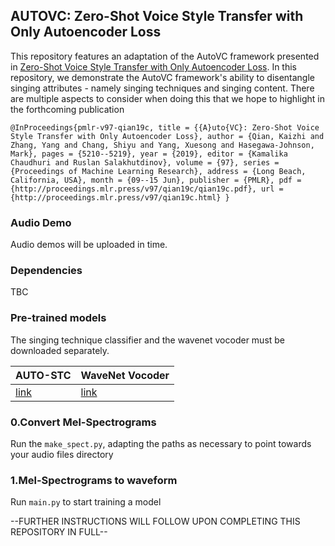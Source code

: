 ## AUTOVC: Zero-Shot Voice Style Transfer with Only Autoencoder Loss

This repository features an adaptation of the AutoVC framework presented in [Zero-Shot Voice Style Transfer with Only Autoencoder Loss](http://proceedings.mlr.press/v97/qian19c.html). In this repository, we demonstrate the AutoVC framework's ability to disentangle singing attributes - namely singing techniques and singing content. There are multiple aspects to consider when doing this that we hope to highlight in the forthcoming publication

```
@InProceedings{pmlr-v97-qian19c, title = {{A}uto{VC}: Zero-Shot Voice Style Transfer with Only Autoencoder Loss}, author = {Qian, Kaizhi and Zhang, Yang and Chang, Shiyu and Yang, Xuesong and Hasegawa-Johnson, Mark}, pages = {5210--5219}, year = {2019}, editor = {Kamalika Chaudhuri and Ruslan Salakhutdinov}, volume = {97}, series = {Proceedings of Machine Learning Research}, address = {Long Beach, California, USA}, month = {09--15 Jun}, publisher = {PMLR}, pdf = {http://proceedings.mlr.press/v97/qian19c/qian19c.pdf}, url = {http://proceedings.mlr.press/v97/qian19c.html} }
```


### Audio Demo

Audio demos will be uploaded in time.

### Dependencies

TBC

### Pre-trained models

The singing technique classifier and the wavenet vocoder must be downloaded separately.

| AUTO-STC | WaveNet Vocoder |
|----------------|----------------|
| [link](https://github.com/Trebolium/VocalTechClass) | [link](https://drive.google.com/file/d/1Zksy0ndlDezo9wclQNZYkGi_6i7zi4nQ/view?usp=sharing) |


### 0.Convert Mel-Spectrograms

Run the ```make_spect.py```, adapting the paths as necessary to point towards your audio files directory


### 1.Mel-Spectrograms to waveform

Run ```main.py``` to start training a model


--FURTHER INSTRUCTIONS WILL FOLLOW UPON COMPLETING THIS REPOSITORY IN FULL--



